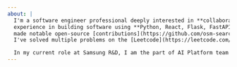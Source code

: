 ```yaml
---
about: |
  I'm a software engineer professional deeply interested in **collaboratively building useful products**. I have
  experience in building software using **Python, React, Flask, FastAPI, SQL, and AWS**. I've
  made notable open-source [contributions](https://github.com/osm-search/Nominatim/pulls?author=biswajit-k&closed) to the [Nominatim project](https://github.com/osm-search/Nominatim) of OpenStreetMap (3k stars on Github). I also have good problem-solving skills and
  I've solved multiple problems on the [Leetcode](https://leetcode.com/biswajit_kaushik) platform.

  In my current role at Samsung R&D, I am the part of AI Platform team developing **RAG workflows** using LangChain and **integrating AI solutions** on smartphones.
---
```

